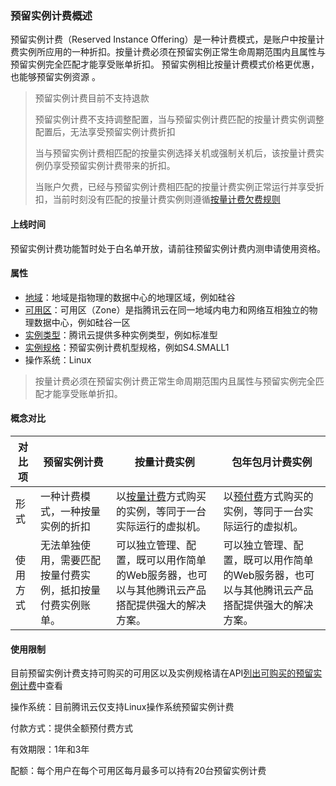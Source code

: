 ### 预留实例计费概述

预留实例计费（Reserved Instance Offering）是一种计费模式，是账户中按量计费实例所应用的一种折扣。按量计费必须在预留实例正常生命周期范围内且属性与预留实例完全匹配才能享受账单折扣。 预留实例相比按量计费模式价格更优惠，也能够预留实例资源 。

> 预留实例计费目前不支持退款
>
> 预留实例计费不支持调整配置，当与预留实例计费匹配的按量计费实例调整配置后，无法享受预留实例计费折扣
>
> 当与预留实例计费相匹配的按量实例选择关机或强制关机后，该按量计费实例仍享受预留实例计费带来的折扣。
>
> 当账户欠费，已经与预留实例计费相匹配的按量计费实例正常运行并享受折扣，当前时刻没有匹配的按量计费实例则遵循[按量计费欠费规则](https://cloud.tencent.com/document/product/213/2181)

#### 上线时间

预留实例计费功能暂时处于白名单开放，请前往预留实例计费内测申请使用资格。 

#### 属性

- [地域](https://cloud.tencent.com/document/product/213/6091)：地域是指物理的数据中心的地理区域，例如硅谷
- [可用区](https://cloud.tencent.com/document/product/213/6091)：可用区（Zone）是指腾讯云在同一地域内电力和网络互相独立的物理数据中心，例如硅谷一区
- [实例类型](https://cloud.tencent.com/document/product/213/11518)：腾讯云提供多种实例类型，例如标准型
- [实例规格](https://cloud.tencent.com/document/product/213/11518)：预留实例计费机型规格，例如S4.SMALL1 
- 操作系统：Linux

> 按量计费必须在预留实例计费正常生命周期范围内且属性与预留实例完全匹配才能享受账单折扣。

#### 概念对比

| 对比项   | 预留实例计费                                               | 按量计费实例                                                 | 包年包月计费实例                                             |
| -------- | ---------------------------------------------------------- | ------------------------------------------------------------ | ------------------------------------------------------------ |
| 形式     | 一种计费模式，一种按量实例的折扣                           | 以[按量计费](https://cloud.tencent.com/document/product/213/2179)方式购买的实例，等同于一台实际运行的虚拟机。 | 以[预付费](https://cloud.tencent.com/document/product/213/2179)方式购买的实例，等同于一台实际运行的虚拟机。 |
| 使用方式 | 无法单独使用，需要匹配按量付费实例，抵扣按量付费实例账单。 | 可以独立管理、配置，既可以用作简单的Web服务器，也可以与其他腾讯云产品搭配提供强大的解决方案。 | 可以独立管理、配置，既可以用作简单的Web服务器，也可以与其他腾讯云产品搭配提供强大的解决方案。 |

#### 使用限制

目前预留实例计费支持可购买的可用区以及实例规格请在API[列出可购买的预留实例计费](http://10.198.144.46/document/product/213/32751?!document=1&!preview)中查看

操作系统：目前腾讯云仅支持Linux操作系统预留实例计费

付款方式：提供全额预付费方式

有效期限：1年和3年 

配额：每个用户在每个可用区每月最多可以持有20台预留实例计费














